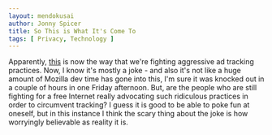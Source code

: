 ```yaml
---
layout: mendokusai
author: Jonny Spicer
title: So This is What It's Come To
tags: [ Privacy, Technology ]
---
```

Apparently, [this](https://blog.mozilla.org/firefox/hey-advertisers-track-this/) is now the way that we're fighting aggressive ad
tracking practices. Now, I know it's mostly a joke - and also it's not like a huge amount of Mozilla dev time has gone into this, I'm
sure it was knocked out in a couple of hours in one Friday afternoon. But, are the people who are still fighting for a free Internet really
advocating such ridiculous practices in order to circumvent tracking? I guess it is good to be able to poke fun at oneself, but in this
instance I think the scary thing about the joke is how worryingly believable as reality it is.
